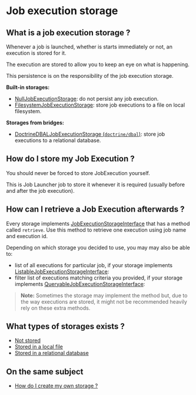 # Job execution storage

## What is a job execution storage ?

Whenever a job is launched, whether is starts immediately or not, 
an execution is stored for it.

The execution are stored to allow you to keep an eye on what is happening.

This persistence is on the responsibility of the job execution storage.

**Built-in storages:**
- [NullJobExecutionStorage](../../src/Storage/NullJobExecutionStorage.php):
  do not persist any job execution.
- [FilesystemJobExecutionStorage](../../src/Storage/FilesystemJobExecutionStorage.php):
  store job executions to a file on local filesystem.

**Storages from bridges:**
- [DoctrineDBALJobExecutionStorage (`doctrine/dbal`)](https://github.com/yokai-php/batch-doctrine-dbal/blob/0.x/src/DoctrineDBALJobExecutionStorage.php):
  store job executions to a relational database.

## How do I store my Job Execution ?

You should never be forced to store JobExecution yourself.

This is Job Launcher job to store it whenever it is required 
(usually before and after the job execution).

## How can I retrieve a Job Execution afterwards ?

Every storage implements [JobExecutionStorageInterface](../../src/Storage/JobExecutionStorageInterface.php) 
that has a method called `retrieve`.
Use this method to retrieve one execution using job name and execution id.

Depending on which storage you decided to use, you may may also be able to:
- list of all executions for particular job, if your storage implements
  [ListableJobExecutionStorageInterface](../../src/Storage/ListableJobExecutionStorageInterface.php):
- filter list of executions matching criteria you provided, if your storage implements
  [QueryableJobExecutionStorageInterface](../../src/Storage/QueryableJobExecutionStorageInterface.php):

> **Note:** Sometimes the storage may implement the method but,
> due to the way executions are stored, it might not be recommended heavily rely on these extra methods.

## What types of storages exists ?

- [Not stored](../../src/Storage/NullJobExecutionStorage.php)
- [Stored in a local file](../../src/Storage/FilesystemJobExecutionStorage.php)
- [Stored in a relational database](https://github.com/yokai-php/batch-doctrine-dbal)

## On the same subject

- [How do I create my own storage ?](../recipes/custom-job-execution-storage.md)
